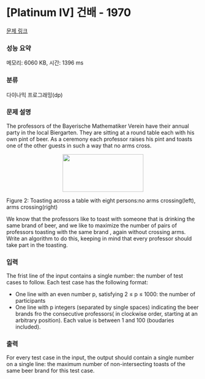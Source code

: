 # [Platinum IV] 건배 - 1970 

[문제 링크](https://www.acmicpc.net/problem/1970) 

### 성능 요약

메모리: 6060 KB, 시간: 1396 ms

### 분류

다이나믹 프로그래밍(dp)

### 문제 설명

<p>The professors of the Bayerische Mathematiker Verein have their annual party in the local Biergarten. They are sitting at a round table each with his own pint of beer. As a ceremony each professor raises his pint and toasts one of the other guests in such a way that no arms cross. </p>

<p style="text-align: center;"><img alt="" src="https://upload.acmicpc.net/9c925ad5-5280-432f-8dad-9aee677ee769/-/preview/" style="width: 211px; height: 98px;"></p>

<p>Figure 2: Toasting across a table with eight persons:no arms crossing(left), arms crossing(right) </p>

<p>We know that the professors like to toast with someone that is drinking the same brand of beer, and we like to maximize the number of pairs of professors toasting with the same brand , again without crossing arms. Write an algorithm to do this, keeping in mind that every professor should take part in the toasting.</p>

### 입력 

 <p>The frist line of the input contains a single number: the number of test cases to follow. Each test case has the following format: </p>

<ul>
	<li>One line with an even number p, satisfying 2 ≤ p ≤ 1000: the number of participants </li>
	<li>One line with p integers (separated by single spaces) indicating the beer brands fro the consecutive professors( in clockwise order, starting at an arbitrary position). Each value is between 1 and 100 (boudaries included).</li>
</ul>

### 출력 

 <p>For every test case in the input, the output should contain a single number on a single line: the maximum number of non-intersecting toasts of the same beer brand for this test case.</p>

<p> </p>

